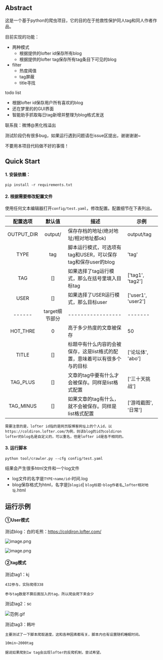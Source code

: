 ## Abstract

这是一个基于python的爬虫项目，它的目的在于抢救性保护同人tag和同人作者作品。

目前实现的功能：

- 两种模式
    - 根据提供的lofter id保存所有blog
    - 根据提供的lofter tag保存所有tag条目下可见的blog
- filter
    - 热度阈值
    - tag屏蔽
    - title寻找
    
todo list

- 根据lofter id保存用户所有喜欢的blog
- 还在梦里的的GUI界面
- 智能助手抓取每日tag新增并整理为blog格式发送

联系我：微博@黑化栈溢出

测试阶段仍有很多bug，如果运行遇到问题请在issue区提出，谢谢谢谢~

不要用本项目代码做不好的事情！

## Quick Start

#### 1. 安装依赖：

`pip install -r requirements.txt`

#### 2. 根据需要修改配置文件

使用任何文本编辑器打开`config/test.yaml`，修改配置。配置细节在下表列出。

配置选项|默认值|描述|示例
:-------:|:----:|-------|----
OUTPUT_DIR|output/|保存存档的地址(绝对地址/相对地址都ok)|output/tag
TYPE|tag|脚本运行模式，可选项有tag和USER，可以保存tag和保存user的blog|'tag'
TAG|[]|如果选择了tag运行模式，那么在括号里填入目标tag|\['tag1', 'tag2'\]
USER|[]|如果选择了USER运行模式，那么目标user|\['user1', 'user2'\]
------|target细节部分|-----------------|-------
HOT_THRE|0|高于多少热度的文章被保存|50
TITLE| [] |标题中有什么内容的会被保存，这是list格式的配置，意味着可以有很多个与的目标|\['论坛体', 'abo'\]
TAG_PLUS| [] |文章的tag中要有什么才会被保存。同样是list格式配置| \['三十天挑战'\]
TAG_MINUS| [] |如果文章的tag有什么，就不会被保存。同样是list格式配置 | \['游戏截图', '日常'\]

    需要注意的是，lofter id指的是网页版博客网址上的个人id，以https://coldiron.lofter.com/为例，则该blog的id为coldiron
    lofter的blog名是自定义的，可以重名，但是lofter id是各不相同的。

#### 3. 运行脚本

`python tool/crawler.py --cfg config/test.yaml`

结果会产生很多html文件和一个log文件

- log文件的名字是`TYPE`-`name/id`-时间.log
- blog保存格式为html，名字是\[`blogid`\] `blog标题`-`blog作者名`_`lofter相对地址`.html

## 运行示例

#### ①User模式

测试blog：白的毛熊：https://coldiron.lofter.com/

![image.png](https://i.loli.net/2020/06/13/cJVedgBUXx6rFQ3.png)

![image.png](https://i.loli.net/2020/06/13/fXuybjWVKoerRSH.png)

#### ②tag模式

测试tag1：kj 

    432参与，实际爬得338

    参与tag数是不算后面加入的tag，所以爬虫爬下来会少

测试tag2：sc

![范例.gif](https://i.loli.net/2020/06/13/IY3E6POxaMuemD7.gif)

测试tag3：韩叶

    主要测试了一下脚本爬取速度，这和各种因素都有关，脚本内也有设置随机睡眠时间。
    
    10min~2000tag
    
    据说如果爬到1w tag会出现lofter的反爬机制，尝试希望。